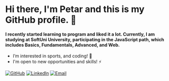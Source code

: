 #   Hi there, I'm Petar and this is my GitHub profile. 👋

#### I recently started learning to program and liked it a lot. Currently, I am studying at SoftUni University, participating in the JavaScript path, which includes Basics, Fundamentals, Advanced, and Web.


  - I’m interested in sports, and coding! 💪 
  - I'm open to new opportunities and skills! ⚡

[![GitHub](https://img.shields.io/badge/GitHub-Black?style=for-the-badge&logo=github)](https://github.com/PetarIvanov01)
[![LinkedIn](https://img.shields.io/badge/LinkedIn-Blue?style=for-the-badge&logo=linkedin)](linkedin.com/in/petar-ivanov-7a986b248)
[![Email](https://img.shields.io/badge/Email-Gmail-red?style=for-the-badge&logo=gmail)](mailto:petarivanov0122@gmail.com)




